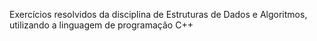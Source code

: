 Exercícios resolvidos da disciplina de Estruturas de Dados e Algoritmos, utilizando a linguagem de programação C++
